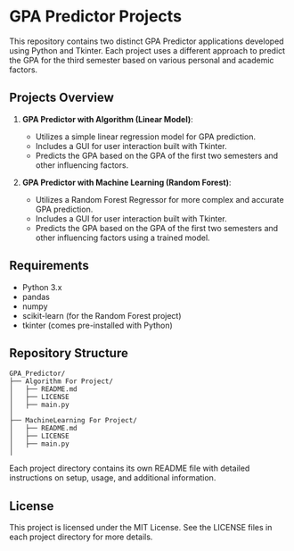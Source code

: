 # GPA Predictor Projects

This repository contains two distinct GPA Predictor applications developed using Python and Tkinter. Each project uses a different approach to predict the GPA for the third semester based on various personal and academic factors.

## Projects Overview

1. **GPA Predictor with Algorithm (Linear Model)**:
   - Utilizes a simple linear regression model for GPA prediction.
   - Includes a GUI for user interaction built with Tkinter.
   - Predicts the GPA based on the GPA of the first two semesters and other influencing factors.

2. **GPA Predictor with Machine Learning (Random Forest)**:
   - Utilizes a Random Forest Regressor for more complex and accurate GPA prediction.
   - Includes a GUI for user interaction built with Tkinter.
   - Predicts the GPA based on the GPA of the first two semesters and other influencing factors using a trained model.

## Requirements

- Python 3.x
- pandas
- numpy
- scikit-learn (for the Random Forest project)
- tkinter (comes pre-installed with Python)

## Repository Structure

```
GPA_Predictor/
├── Algorithm For Project/
│   ├── README.md
│   ├── LICENSE
│   ├── main.py
│   
├── MachineLearning For Project/
│   ├── README.md
│   ├── LICENSE
│   ├── main.py
│   

```

Each project directory contains its own README file with detailed instructions on setup, usage, and additional information.

## License

This project is licensed under the MIT License. See the LICENSE files in each project directory for more details.
